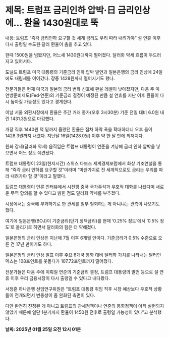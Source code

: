 # **제목: 트럼프 금리인하 압박·日 금리인상에… 환율 1430원대로 뚝**

  내용: 트럼프 “즉각 금리인하 요구할 것 세계 금리도 우리 따라 내려가야” 설 연휴 이후 다시 출렁일 수도원·달러 환율이 춤을 추고 있다.

한때 1500원을 넘봤지만, 어느새 1430원대까지 떨어졌다. 달러화 약세 흐름이 두드러지고 있어서다.

도널드 트럼프 미국 대통령의 기준금리 인하 압박 발언과 일본은행의 금리 인상에 24일에도 내림세를 이어갔다. 장중 1428원까지 떨어지기도 했다.

전문가들은 현재 미국과 일본의 금리 변화 신호에 환율 레벨이 낮아졌지만, 다음 주 미 연방준비제도(Fed·연준)의 기준금리 결정이 예정된 만큼 설 연휴를 지난 이후 환율이 다시 높아질 가능성도 있다고 경계한다.

이날 서울 외환시장에서 환율은 주간 거래 종가(오후 3시30분) 기준 전일 대비 6.0원 내린 1431.3원으로 마감했다.

개장 직후 1440원 턱 밑까지 올랐던 환율은 점차 하락 폭을 확대하더니 오후 들어 1428.3원까지 내렸다. 지난달 16일(1428.0원) 이후 약 한 달 만에 최저치다.

원화 강세(달러화 약세) 움직임은 트럼프 대통령이 연준을 겨냥해 금리 인하 압박을 넣으면서 어느 정도 예견됐다.

트럼프 대통령이 23일(현지시간) 스위스 다보스 세계경제포럼에서 화상 기조연설을 통해 “즉각 금리 인하를 요구할 것”이라며 “마찬가지로 전 세계적으로도 금리는 우리를 따라 내려가야 할 것”이라고 말했다.

트럼프 대통령이 언론 인터뷰에서 시진핑 중국 국가주석과 우호적 대화를 나눴다며 새로운 무역 합의를 할 수 있다고 밝힌 점도 달러화 약세를 부추겼다.

시장에서는 중국에 부과하기로 한 관세를 일부 철회하는 게 아니냐는 관측이 나오기도 했다.

여기에 일본은행(BOJ)이 기준금리(단기 정책금리)를 현재 ‘0.25% 정도’에서 ‘0.5% 정도’로 올리기로 하면서 달러화의 힘은 더 약해졌다.

일본은행의 금리 인상은 지난해 7월 이후 6개월 만이다. 기준금리가 0.5% 수준으로 오른 건 17년 만이기도 하다.

일본은행의 금리 인상 발표 이후 주요 6개국 통화 대비 달러화 가치를 나타내는 달러인덱스는 108포인트를 웃돌다가 107.72포인트까지 떨어졌다.

전문가들은 다음 주에 이뤄질 연준의 기준금리 결정, 트럼프 대통령의 발언 등으로 설 연휴 이후 우리 금융시장이 다시 출렁일 수 있다고 내다봤다.

서정훈 하나은행 선임연구위원은 “트럼프 대통령 취임 직후 시장 예상보다 우호적 상황들이 전개되면서 변동성이 좀 완화된 측면이 있다.

다만 완전히 진정된 게 아니고 트럼프의 관세정책이나 연준의 통화정책이 아직 실현되지 않았기 때문에 일단 1분기까지 환율이 1450원 전후로 출렁일 가능성이 있다”고 분석했다.

  **날짜: 2025년 01월 25일 오전 12시 01분**